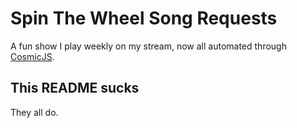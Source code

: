 # Spin The Wheel Song Requests
A fun show I play weekly on my stream, now all automated through [CosmicJS](https://cosmicjs.com).

## This README sucks
They all do.